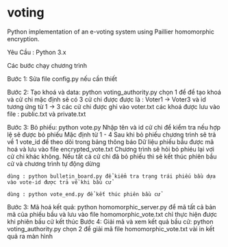 # voting
Python implementation of an e-voting system using Paillier homomorphic encryption.

Yêu Cầu : Python 3.x

Các bước chạy chương trình

Bước 1: Sửa file config.py nếu cần thiết

Bước 2: Tạo khoá và data:
             		 python voting_authority.py
  chọn 1 để để tạo khoá và cử chi 
	mặc định sẽ có 3 cử chi được được là : Voter1 -> Voter3 và id tương ứng từ 1 -> 3 
	các cử chi được ghi vào voter.txt
	các khoá được lưu vào file : public.txt và private.txt
	
Bước 3: Bỏ phiếu:
					python vote.py
	Nhập tên và id cử chi để kiểm tra nếu hợp lệ sẽ được bỏ phiếu
	Mặc định từ 1 - 4
	Sau khi bỏ phiếu chương trình sẽ trả về 1 vote_id để theo dõi trong bảng thông báo
	Dữ liệu phiếu bầu được mã hoá và lưu vào file encrypted_vote.txt
	Chương trình sẽ hỏi bỏ phiéu lại vơi cử chi khác không. Nếu tất cả cử chi đã bỏ phiếu thì sẽ kết thúc phiên bầu cử và chương trình tự động dừng
	
	dùng : python bulletin_board.py để kiểm tra trạng trái phiếu bầu dựa vào vote-id được trả về khi bầu cử
  
	dùng : python vote_end.py để kết thúc phiên bầu cử
	
Bước 3: Mã hoá kết quả:
				python homomorphic_server.py để mã tất cả bản mã của phiếu bầu và lưu vào file homomorphic_vote.txt
				chỉ thực hiện được khi phiên bầu cử kết thúc
Bước 4: Giải mã và xem kết quả bầu cử:
				python voting_authority.py
				chọn 2 để giải mã file homomorphic_vote.txt vài in kết quả ra màn hình
